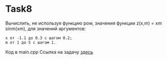 # Task8
Вычислить, не используя функцию pow, значения функции z(x,m) = xm sinm(xm), для значений аргументов:

    x от -1.1 до 0.3 с шагом 0.2;
    m от 1 до 5 с шагом 1.
    
    
Код в main.cpp
Ссылка на задачу [здесь](http://cppstudio.com/post/1435/)

